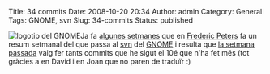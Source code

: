 Title: 34 commits
Date: 2008-10-20 20:34
Author: admin
Category: General
Tags: GNOME, svn
Slug: 34-commits
Status: published

<img src="http://gil.badall.net/wp-content/uploads/2008/01/gnomefoot.png" data-align="right" alt="logotip del GNOME" />Ja fa <a href="http://live.gnome.org/CommitDigest" target="_blank" rel="noopener">algunes setmanes</a> que en <a href="http://www.0d.be/" target="_blank" rel="noopener">Frederic Peters</a> fa un resum setmanal del que passa al <a href="http://svn.gnome.org" target="_blank" rel="noopener">svn</a> del <a href="http://www.gnome.org" target="_blank" rel="noopener">GNOME</a> i resulta que <a href="http://live.gnome.org/CommitDigest/20081012" target="_blank" rel="noopener">la setmana passada</a> vaig fer tants commits que he sigut el 10é que n'ha fet més (tot gràcies a en David i en Joan que no paren de traduïr :)

